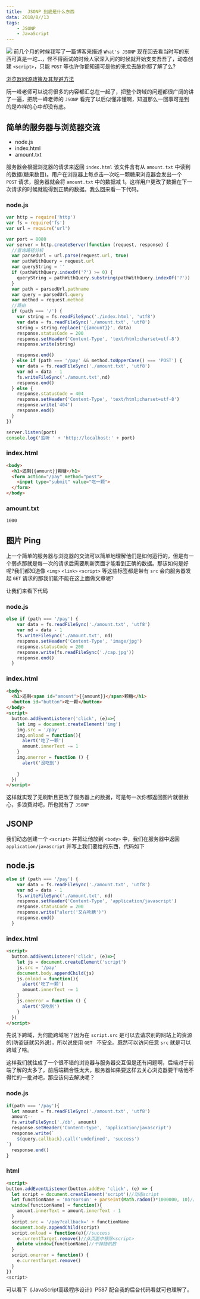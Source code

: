```yaml
---
title:  JSONP 到底是什么东西
data: 2018/8//13
tags: 
	- JSONP 
	- JavaScript
---
```

![](/img/json.jpg)
前几个月的时候我写了一篇博客来描述 `What's JSONP` 现在回去看当时写的东西可真是一坨...，怪不得面试的时候人家深入问的时候就开始支支吾吾了，动态创建 `<script>`，只能 `POST` 等也许你都知道可是他的来龙去脉你都了解了么?

<!--more-->

[浏览器同源政策及其规避方法](http://www.ruanyifeng.com/blog/2016/04/same-origin-policy.html)

阮一峰老师可以说将很多的内容都汇总在一起了，把整个跨域的问题都很广阔的讲了一遍，把阮一峰老师的 `JSONP` 看完了以后似懂非懂啊，知道那么一回事可是到的是咋样的心中却没有底。

## 简单的服务器与浏览器交流

- node.js
- index.html
- amount.txt

服务器会根据浏览器的请求来返回 `index.html` 该文件含有从 `amount.txt` 中读到的数据(糖果数目)。用户在浏览器上每点击一次吃一颗糖果浏览器会发出一个 `POST` 请求，服务器就会将 `amount.txt` 中的数据减 1。这样用户更改了数据在下一次请求的时候就能得到正确的数据。我么回来看一下代码。

### node.js

```javascript
var http = require('http')
var fs = require('fs')
var url = require('url')

var port = 8080
var server = http.createServer(function (request, response) {
  //查询路径分析
  var parsedUrl = url.parse(request.url, true)
  var pathWithQuery = request.url
  var queryString = ''
  if (pathWithQuery.indexOf('?') >= 0) {
    queryString = pathWithQuery.substring(pathWithQuery.indexOf('?'))
  }
  var path = parsedUrl.pathname
  var query = parsedUrl.query
  var method = request.method
  //路由
  if (path === '/') {
    var string = fs.readFileSync('./index.html', 'utf8')
    var data = fs.readFileSync('./amount.txt', 'utf8')
    string = string.replace('{{amount}}', data)
    response.statusCode = 200
    response.setHeader('Content-Type', 'text/html;charset=utf-8')
    response.write(string)

    response.end()
  } else if (path === '/pay' && method.toUpperCase() === 'POST') {
    var data = fs.readFileSync('./amount.txt', 'utf8')
    var nd = data - 1
    fs.writeFileSync('./amount.txt',nd)
    response.end()
  } else {
    response.statusCode = 404
    response.setHeader('Content-Type', 'text/html;charset=utf-8')
    response.write('404')
    response.end()
  }
})

server.listen(port)
console.log('监听 ' + 'http://localhost:' + port)
```

### index.html

```html
<body>
  <h1>还剩{{amount}}颗糖</h1>
  <form action="/pay" method="post">
    <input type="submit" value="吃一颗">
  </form>
</body>
```

### amount.txt

```
1000
```

## 图片 Ping

上一个简单的服务器与浏览器的交流可以简单地理解他们是如何运行的，但是有一个弱点那就是每一次的请求后需要刷新页面才能看到正确的数据。那该如何是好呢?我们都知道像 `<img>` `<link>` `<script>` 等这些标签都是带有 `src` 会向服务器发起 `GET` 请求的那我们能不能在这上面做文章呢?

让我们来看下代码

### node.js

```javascript
else if (path === '/pay') {
    var data = fs.readFileSync('./amount.txt', 'utf8')
    var nd = data - 1
    fs.writeFileSync('./amount.txt', nd)
    response.setHeader('Content-Type', 'image/jpg')
    response.statusCode = 200
    response.write(fs.readFileSync('./cap.jpg'))
    response.end()
  }
```

### index.html

```html
<body>
  <h1>还剩<span id="amount">{{amount}}</span>颗糖</h1>
  <button id="button">吃一颗</button>
</body>
<script>
  button.addEventListener('click', (e)=>{
    let img = document.createElement('img')
    img.src = '/pay'
    img.onload = function(){
      alert('吃了一颗')
      amount.innerText -= 1
    }
    img.onerror = function () {
      alert('没吃到')
      
    }
  })
</script>
```

这样就实现了无刷新且更改了服务器上的数据，可是每一次你都返回图片就很揪心，多浪费对吧，所也就有了 `JSONP`

## JSONP

我们动态创建一个 `<script>` 并把让他放到 `<body>` 中，我们在服务器中返回 `application/javascript` 并写上我们要给的东西，代码如下

## node.js

```javascript
else if (path === '/pay') {
    var data = fs.readFileSync('./amount.txt', 'utf8')
    var nd = data - 1
    fs.writeFileSync('./amount.txt', nd)
    response.setHeader('Content-Type', 'application/javascript')
    response.statusCode = 200
    response.write("alert('又在吃糖')")
    response.end()
  } 
```

### index.html

```html
<script>
  button.addEventListener('click', (e)=>{
    let js = document.createElement('script')
    js.src = '/pay'
    document.body.appendChild(js)
    js.onload = function(){
      alert('吃了一颗')
      amount.innerText -= 1
    }
    js.onerror = function () {
      alert('没吃到')
    }
  })
</script>
```

先说下跨域，为何能跨域呢？因为在 `script.src` 是可以去请求别的网站上的资源的(防盗链就另外说)，所以说使用 `GET ` 不安全。既然可以访问任意 `src` 就是可以跨域了啥。

这样我们就往成了一个很不错的浏览器与服务器交互但是还有问题啊，后端对于前端了解的太多了，前后端耦合性太大，服务器如果要这样去关心浏览器要干啥他不得忙的一批对吧，那应该何去解决呢？

### node.js

```javascript
if(path === '/pay'){
  let amount = fs.readFileSync('./amount.txt', 'utf8')
  amount--
  fs.writeFileSync('./db', amount)
  response.setHeader('Content-type', 'application/javascript')
  response.write(`
	${query.callback}.call('undefined', 'success')
`)
  response.end()
}
```



### html

```html
<script>
button.addEventListener(button.addEve 'click', (e) => {
  let script = document.creatElement('script')//动态script
  let functionName = 'marsorsun' + parseInt(Math.radom()*1000000, 10)//函数名随机
  window[functionName] = function(){
    amount.innerText = amount.innerText - 1
  }
  script.src = '/pay?callback=' + functionName
  document.body.appendChild(script)
  script.onload = function(e){//success
    e.currentTarget.remove()//从页面中移除<script>
    delete window[functionName]//干掉随机数
  }
  script.onerror = function() {
    e.currentTarget.remove()
  }
})
<script>
```

可以看下《JavaScript高级程序设计》P587 配合我的后台代码看就可也理解了。

